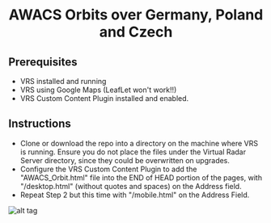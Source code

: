 <h1 align="center">
AWACS Orbits over Germany, Poland and Czech
</h1>

<h2>
  Prerequisites
</h2>

- VRS installed and running
- VRS using Google Maps (LeafLet won't work!!)
- VRS Custom Content Plugin installed and enabled.

<h2>
  Instructions
</h2>

- Clone or download the repo into a directory on the machine where VRS is running. Ensure you do not place the files under the Virtual Radar Server directory, since they could be overwritten on upgrades.
- Configure the VRS Custom Content Plugin to add the "AWACS_Orbit.html" file into the END of HEAD portion of the pages, with "/desktop.html" (without quotes and spaces) on the Address field.
- Repeat Step 2 but this time with "/mobile.html" on the Address Field.


![alt tag](https://github.com/ETEJSpotter/VRS_AWACS_Orbits/blob/master/Map_AWACS_Orbit.jpg)
